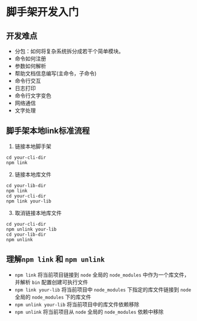 # 脚手架开发入门

## 开发难点
- 分包：如何将复杂系统拆分成若干个简单模块。
- 命令如何注册
- 参数如何解析
- 帮助文档信息编写(主命令，子命令)
- 命令行交互
- 日志打印
- 命令行文字变色
- 网络通信
- 文字处理

## 脚手架本地link标准流程
1. 链接本地脚手架
```shell
cd your-cli-dir
npm link
```
2. 链接本地库文件
```shell
cd your-lib-dir
npm link
cd your-cli-dir
npm link your-lib
```
3. 取消链接本地库文件
```shell
cd your-cli-dir
npm unlink your-lib
cd your-lib-dir
npm unlink
```

## 理解`npm link` 和 `npm unlink`
- `npm link` 将当前项目链接到 `node` 全局的 `node_modules` 中作为一个库文件，并解析 `bin` 配置创建可执行文件
- `npm link your-lib` 将当前项目中 `node_modules` 下指定的库文件链接到 `node` 全局的 `node_modules` 下的库文件
- `npm unlink your-lib` 将当前项目中的库文件依赖移除
- `npm unlink` 将当前项目从 `node` 全局的 `node_modules` 依赖中移除
